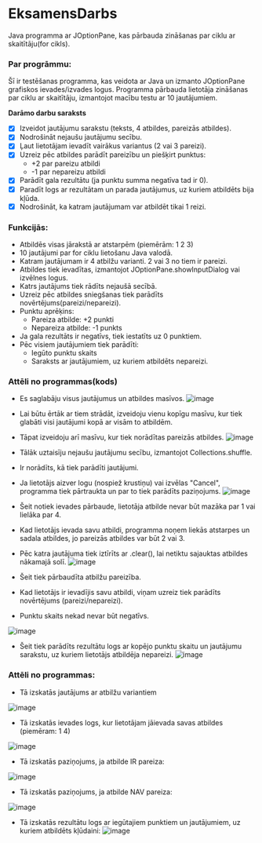 # EksamensDarbs
Java programma ar JOptionPane, kas pārbauda zināšanas par ciklu ar skaitītāju(for cikls).

### Par progrāmmu:
Šī ir testēšanas programma, kas veidota ar Java un izmanto JOptionPane grafiskos ievades/izvades logus.
Programma pārbauda lietotāja zināšanas par ciklu ar skaitītāju, izmantojot macību testu ar 10 jautājumiem.

**Darāmo darbu saraksts**
- [x] Izveidot jautājumu sarakstu (teksts, 4 atbildes, pareizās atbildes).
- [x] Nodrošināt nejaušu jautājumu secību.
- [x] Ļaut lietotājam ievadīt vairākus variantus (2 vai 3 pareizi).
- [x] Uzreiz pēc atbildes parādīt pareizību un piešķirt punktus:
    - +2 par pareizu atbildi
    - -1 par nepareizu atbildi
- [x] Parādīt gala rezultātu (ja punktu summa negatīva tad ir 0).
- [x] Paradīt logs ar rezultātam un parada jautājumus, uz kuriem atbildēts bija kļūda.
- [x] Nodrošināt, ka katram jautājumam var atbildēt tikai 1 reizi.

### Funkcijās:
- Atbildēs visas jārakstā ar atstarpēm (piemērām: 1 2 3)
- 10 jautājumi par for ciklu lietošanu Java valodā.
- Katram jautājumam ir 4 atbilžu varianti. 2 vai 3 no tiem ir pareizi.
- Atbildes tiek ievadītas, izmantojot JOptionPane.showInputDialog vai izvēlnes logus.
- Katrs jautājums tiek rādīts nejaušā secībā.
- Uzreiz pēc atbildes sniegšanas tiek parādīts novērtējums(pareizi/nepareizi).
- Punktu aprēķins:
  - Pareiza atbilde: +2 punkti
  - Nepareiza atbilde: -1 punkts
- Ja gala rezultāts ir negatīvs, tiek iestatīts uz 0 punktiem.
- Pēc visiem jautājumiem tiek parādīti:
  - Iegūto punktu skaits
  - Saraksts ar jautājumiem, uz kuriem atbildēts nepareizi.

### Attēli no programmas(kods)
- Es saglabāju visus jautājumus un atbildes masīvos.
![image](https://github.com/user-attachments/assets/8e5b0f58-2971-42fb-9525-435635ca07c0)


- Lai būtu ērtāk ar tiem strādāt, izveidoju vienu kopīgu masīvu, kur tiek glabāti visi jautājumi kopā ar visām to atbildēm.
- Tāpat izveidoju arī masīvu, kur tiek norādītas pareizās atbildes.
![image](https://github.com/user-attachments/assets/d8411c38-2399-4b40-81b9-c0dc66a3dd7b)


- Tālāk uztaisīju nejaušu jautājumu secību, izmantojot Collections.shuffle.
- Ir norādīts, kā tiek parādīti jautājumi.
- Ja lietotājs aizver logu (nospiež krustiņu) vai izvēlas "Cancel", programma tiek pārtraukta un par to tiek parādīts paziņojums.
![image](https://github.com/user-attachments/assets/4b53c503-d412-4121-8544-7d523a9463bc)


- Šeit notiek ievades pārbaude, lietotāja atbilde nevar būt mazāka par 1 vai lielāka par 4.
- Kad lietotājs ievada savu atbildi, programma noņem liekās atstarpes un sadala atbildes, jo pareizās atbildes var būt 2 vai 3.
- Pēc katra jautājuma tiek iztīrīts ar .clear(), lai netiktu sajauktas atbildes nākamajā solī.
![image](https://github.com/user-attachments/assets/b2c83f3b-553c-4689-9092-8d4fe2d1fd3e)

- Šeit tiek pārbaudīta atbilžu pareizība.
- Kad lietotājs ir ievadījis savu atbildi, viņam uzreiz tiek parādīts novērtējums (pareizi/nepareizi).
- Punktu skaits nekad nevar būt negatīvs.


![image](https://github.com/user-attachments/assets/4be192c3-2e95-40b7-8039-2c1e7ac7f3b2)


- Šeit tiek parādīts rezultātu logs ar kopējo punktu skaitu un jautājumu sarakstu, uz kuriem lietotājs atbildēja nepareizi.
![image](https://github.com/user-attachments/assets/563f3ce7-ddeb-4295-9387-d91a755ab070)

### Attēli no programmas:


- Tā izskatās jautājums ar atbilžu variantiem

  
![image](https://github.com/user-attachments/assets/f6aa7c71-7374-44d6-b122-cfa71233198a)



- Tā izskatās ievades logs, kur lietotājam jāievada savas atbildes (piemēram: 1 4)

  
![image](https://github.com/user-attachments/assets/09ae46f4-2a02-4597-bf46-d895ae0c8fc6)



- Tā izskatās paziņojums, ja atbilde IR pareiza:

  
![image](https://github.com/user-attachments/assets/79eb944a-b5eb-41da-b824-c7eef27e5d56)




- Tā izskatās paziņojums, ja atbilde NAV pareiza:

  
![image](https://github.com/user-attachments/assets/6981c3b7-3923-4edd-ab49-dc6907ff59df)




- Tā izskatās rezultātu logs ar iegūtajiem punktiem un jautājumiem, uz kuriem atbildēts kļūdaini:
![image](https://github.com/user-attachments/assets/4dd7156a-cb53-4ee2-8150-113a1ba3577f)




 
